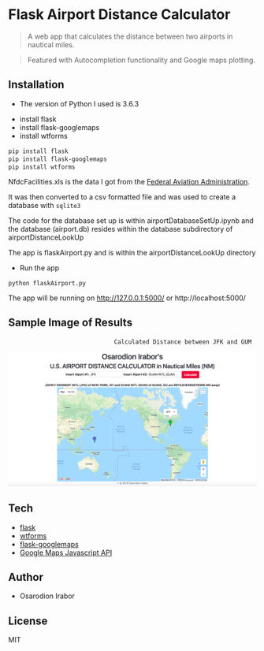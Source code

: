 Flask Airport Distance Calculator
============
> A web app that calculates the distance between two airports in nautical miles.

> Featured with Autocompletion functionality and Google maps plotting.

Installation
--------
* The version of Python I used is 3.6.3

- install flask
- install flask-googlemaps
- install wtforms
```
pip install flask
pip install flask-googlemaps
pip install wtforms
```

NfdcFacilities.xls is the data I got from the [Federal Aviation Administration].

It was then converted to a csv formatted file and was used to create a database with ```sqlite3```

The code for the database set up is within airportDatabaseSetUp.ipynb and the database (airport.db) resides within the database subdirectory of airportDistanceLookUp

The app is flaskAirport.py and is within the airportDistanceLookUp directory
- Run the app
```
python flaskAirport.py
```

The app will be running on http://127.0.0.1:5000/ or http://localhost:5000/

Sample Image of Results
---------
                                  Calculated Distance between JFK and GUM
![Calculated Distance between JFK and GUM](https://github.com/lightning-dabbler/flaskAirportDistances/blob/master/airportDistanceLookUp/sampleImages/JFK-GUM.png)

Tech 
------
* [flask]
* [wtforms]
* [flask-googlemaps]
* [Google Maps Javascript API]

Author
--------
* Osarodion Irabor

License
-------
MIT

[Federal Aviation Administration]: https://www.faa.gov/airports/airport_safety/airportdata_5010/
[flask]: http://flask.pocoo.org/
[flask-googlemaps]: https://github.com/rochacbruno/Flask-GoogleMaps
[wtforms]: https://github.com/wtforms/wtforms
[Google Maps Javascript API]: https://developers.google.com/maps/documentation/javascript/tutorial
